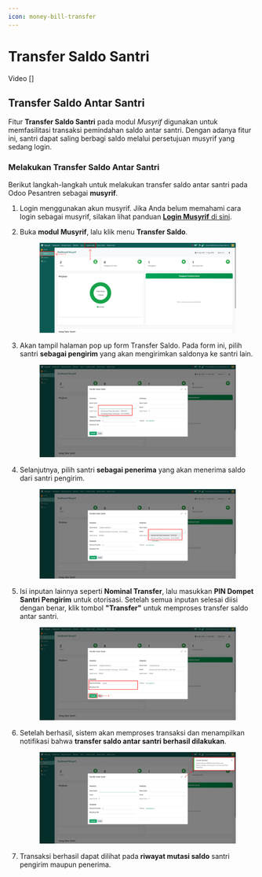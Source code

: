 ```yaml
---
icon: money-bill-transfer
---
```


# Transfer Saldo Santri

Video \[]

## Transfer Saldo Antar Santri

Fitur **Transfer Saldo Santri** pada modul _Musyrif_ digunakan untuk memfasilitasi transaksi pemindahan saldo antar santri. Dengan adanya fitur ini, santri dapat saling berbagi saldo melalui persetujuan musyrif yang sedang login.

### Melakukan Transfer Saldo Antar Santri

Berikut langkah-langkah untuk melakukan transfer saldo antar santri pada Odoo Pesantren sebagai **musyrif**.

1. Login menggunakan akun musyrif. Jika Anda belum memahami cara login sebagai musyrif, silakan lihat panduan [**Login Musyrif** di sini](../../setup-and-konfigurasi/panduan-login/login-musyrif.md).
2.  Buka **modul Musyrif**, lalu klik menu **Transfer Saldo**.

    <figure><img src="../../.gitbook/assets/images-400.png" alt=""><figcaption></figcaption></figure>


3.  Akan tampil halaman pop up form Transfer Saldo. Pada form ini, pilih santri **sebagai pengirim** yang akan mengirimkan saldonya ke santri lain.

    <figure><img src="../../.gitbook/assets/images-401.png" alt=""><figcaption></figcaption></figure>


4.  Selanjutnya, pilih santri **sebagai penerima** yang akan menerima saldo dari santri pengirim.

    <figure><img src="../../.gitbook/assets/images-402.png" alt=""><figcaption></figcaption></figure>


5.  Isi inputan lainnya seperti **Nominal Transfer**, lalu masukkan **PIN Dompet Santri Pengirim** untuk otorisasi. Setelah semua inputan selesai diisi dengan benar, klik tombol **"Transfer"** untuk memproses transfer saldo antar santri.

    <figure><img src="../../.gitbook/assets/images-403.png" alt=""><figcaption></figcaption></figure>


6.  Setelah berhasil, sistem akan memproses transaksi dan menampilkan notifikasi bahwa **transfer saldo antar santri berhasil dilakukan**.

    <figure><img src="../../.gitbook/assets/images-404.png" alt=""><figcaption></figcaption></figure>


7. Transaksi berhasil dapat dilihat pada **riwayat mutasi saldo** santri pengirim maupun penerima.
